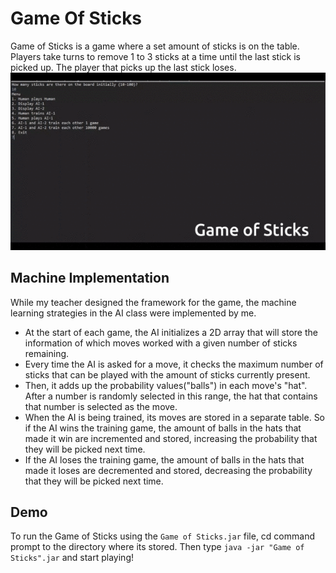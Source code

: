 # Game Of Sticks
Game of Sticks is a game where a set amount of sticks is on the table. Players take turns to remove 1 to 3 sticks at a time until the last stick is picked up. The player that picks up the last stick loses. 
![](gameofsticks_demo.gif)

## Machine Implementation
While my teacher designed the framework for the game, the machine learning strategies in the AI class were implemented by me.
- At the start of each game, the AI initializes a 2D array that will store the information of which moves worked with a given number of sticks remaining.
- Every time the AI is asked for a move, it checks the maximum number of sticks that can be played with the amount of sticks currently present.
- Then, it adds up the probability values("balls") in each move's "hat". After a number is randomly selected in this range, the hat that contains that number is selected as the move. 
- When the AI is being trained, its moves are stored in a separate table. So if the AI wins the training game, the amount of balls in the hats that made it win are incremented and stored, increasing the probability that they will be picked next time. 
- If the AI loses the training game, the amount of balls in the hats that made it loses are decremented and stored, decreasing the probability that they will be picked next time. 

## Demo
To run the Game of Sticks using the `Game of Sticks.jar` file, cd command prompt to the directory where its stored. Then type `java -jar "Game of Sticks".jar` and start playing!
